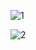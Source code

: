 ![1](https://user-images.githubusercontent.com/80596152/188278494-87dead2e-d8ab-450b-bcbe-aa808e955f2d.png)

![2](https://user-images.githubusercontent.com/80596152/188278481-937d1c88-a355-460f-9217-4a149aa821c2.png)

